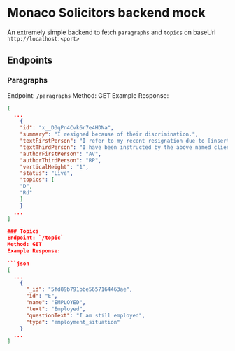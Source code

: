 # Monaco Solicitors backend mock
An extremely simple backend to fetch `paragraphs` and `topics` on baseUrl `http://localhost:<port>`

## Endpoints
### Paragraphs
Endpoint: `/paragraphs`
Method: GET
Example Response:

```json
[
  ...
    {
    "id": "x__D3qPn4Cvk6r7e4HDNa",
    "summary": "I resigned because of their discrimination.",
    "textFirstPerson": "I refer to my recent resignation due to [insert protected characteristic] discrimination. ",
    "textThirdPerson": "I have been instructed by the above named client, who resigned because they were discriminated against.",
    "authorFirstPerson": "AV",
    "authorThirdPerson": "RP",
    "verticalHeight": "1",
    "status": "Live",
    "topics": [
    "D",
    "Rd"
    ]
    }
  ...
]

### Topics
Endpoint: `/topic`
Method: GET
Example Response:

```json
[
  ...
    {
      "_id": "5fd89b791bbe5657164463ae",
      "id": "E",
      "name": "EMPLOYED",
      "text": "Employed",
      "questionText": "I am still employed",
      "type": "employment_situation"
    }
  ...
]
